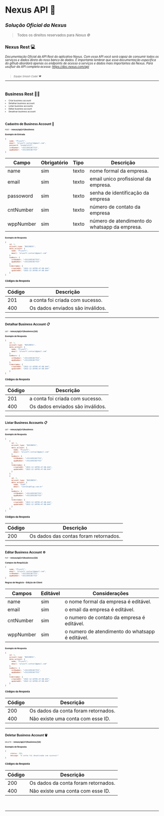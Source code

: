 # Nexus API 🤍
### _Solução Oficial da Nexus_
> <small>Todos os direitos reservados para _Nexus ©_<small/>


## Nexus Rest 💻
_Documentação Oficial da API Rest do aplicativo Nexus. Com essa API você será capaz de consumir todos os serviços e dados direto do noss banco de dados. É importante lembrar que essa documentação específica do github abordará apenas os endpoints de acesso a serviços e dados mais importantes da Nexus. Para usufluir da API completa acesse: https://doc.nexus.com/api_ <br/> <br/>
> <small>_Equipe Smash Code! ❤_<small/>
<hr/>
</br> 
  
  
  
  
  
  
<!-- Introdução (Inicio) -->
  
  
  
  
  
<!-- Business Domain (Incio) -->
# Business Rest 👨‍💼
- Criar business account
- Detalhar business account
- Listar business accounts
- Editar business account
- Desativar business account
</br>

## Cadastro de Business Account 🔨

<!-- Endereço do recurso -->
`POST` - **nexus/api/v1/business**

**Exemplo de Entrada** 

```js
{
    name: "Plusoft",
    email: "plusoft.contact@gmail.com",
    password: "exemple123",
    cntNumber: "+5511955367753",
    wppNumber: "+5511955367753"
}
```

| Campo     | Obrigatório | Tipo  | Descrição                                     |
|-----------|-------------|-------|-----------------------------------------------|
| name      | sim         | texto | nome formal da empresa.                       |
| email     | sim         | texto | email unico profissional da empresa.          |
| passoword | sim         | texto | senha de identificação da empresa             |
| cntNumber | sim         | texto | número de contato da empresa                  |
| wppNumber | sim         | texto | número de atendimento do whatsapp da empresa. |

**Exemplo de Resposta**

```js
{
    id: 1,
    account_type: "BUSINESS",
    data_account: {
      name: "Plusoft",
      email: "plusoft.contact@gmail.com"
    },
    numbers: {
      cntNumber: "+5511955367753",
      wppNumber: "+5511955367753"
    },
    timestamps: {
      createdAt: "2022-12-10T05:47:08.644",
      updatedAt: "2022-12-10T05:47:08.644"  
    }
}
```

### **Códigos da Resposta**

| Código | Descrição                            |
|--------|--------------------------------------|
|201     | a conta foi criada com sucesso.      |
|400     | Os dados enviados são inválidos.     |


--- 


## Detalhar Business Account 📋

<!-- Endereço do recurso -->
`GET` - **nexus/api/v1/business/{id}**

**Exemplo de Resposta**

```js
{
    id: 1,
    account_type: "BUSINESS",
    data_account: {
      name: "Plusoft",
      email: "plusoft.contact@gmail.com"
    },
    numbers: {
      cntNumber: "+5511955367753",
      wppNumber: "+5511955367753"
    },
    timestamps: {
      createdAt: "2022-12-10T05:47:08.644",
      updatedAt: "2022-12-10T05:47:08.644"  
    }
}
```


### **Códigos da Resposta**

| Código | Descrição                            |
|--------|--------------------------------------|
|201     | a conta foi criada com sucesso.      |
|400     | Os dados enviados são inválidos.     |


--- 


## Listar Business Accounts 📋

<!-- Endereço do recurso -->
`GET` - **nexus/api/v1/business**

**Exemplo de Resposta** 
```js
[
    {
      id: 1,
      account_type: "BUSINESS",
      data_account: {
        name: "Plusoft",
        email: "plusoft.contact@gmail.com"
      },
      numbers: {
        cntNumber: "+5511955367753",
        wppNumber: "+5511955367753"
      },
      timestamps: {
        createdAt: "2022-12-10T05:47:08.644",
        updatedAt: "2022-12-10T05:47:08.644"  
      }
    },
    {
      id: 2,
      account_type: "BUSINESS",
      data_account: {
        name: "FIAP",
        email: "contato@fiap.com.br"
      },
      numbers: {
        cntNumber: "+5511955367753",
        wppNumber: "+5511955367753"
      },
      timestamps: {
        createdAt: "2022-12-10T05:47:08.644",
        updatedAt: "2022-12-10T05:47:08.644"  
      }
    },
]
```
### **Códigos da Resposta**

| Código | Descrição                                |
|--------|------------------------------------------|
|200     | Os dados das contas foram retornados.    |


--- 


## Editar Business Account ⚙

<!-- Endereço do recurso -->
`PUT` - **nexus/api/v1/business/{id}**

**Campos da Requisição** 
```js
{
    name: "Plusoft",
    email: "plusoft.contact@gmail.com",
    cntNumber: "+5511955367753",
    wppNumber: "+5511955367753"
}
```

**Regras de Negócio - Edição de Client**

| Campos    | Editável | Considerações                                    |
|-----------|----------|--------------------------------------------------|
| name      | sim      | o nome formal da empresa é editável.             |
| email     | sim      | o email da empresa é editável.                   |
| cntNumber | sim      | o numero de contato da empresa é editável.       |
| wppNumber | sim      | o numero de atendimento do whatsapp é editável.  |


**Exemplo de Resposta**

```js
{
    id: 1,
    account_type: "BUSINESS",
    data_account: {
      name: "Plusoft",
      email: "plusoft.contact@gmail.com"
    },
    numbers: {
      cntNumber: "+5511955367753",
      wppNumber: "+5511955367753"
    },
    timestamps: {
      createdAt: "2022-12-10T05:47:08.644",
      updatedAt: "2022-12-10T05:47:08.644"  
    }
}
```

### **Códigos da Resposta**

| Código | Descrição                                |
|--------|------------------------------------------|
|200     | Os dados da conta foram retornados.      |
|400     | Não existe uma conta com esse ID.        |


---


## Deletar Business Account 🗑

<!-- Endereço do recurso -->
`DELETE` - **nexus/api/v1/business/{id}**

**Exemplo de Resposta** 
```js
{
     status: 204,
     message: "A conta foi desativada com sucesso!"
}
```

### **Códigos da Resposta**

| Código | Descrição                                |
|--------|------------------------------------------|
|200     | Os dados da conta foram retornados.      |
|400     | Não existe uma conta com esse ID.        |


</br>
</br>
</br>

---

</br>
</br>
</br> 
